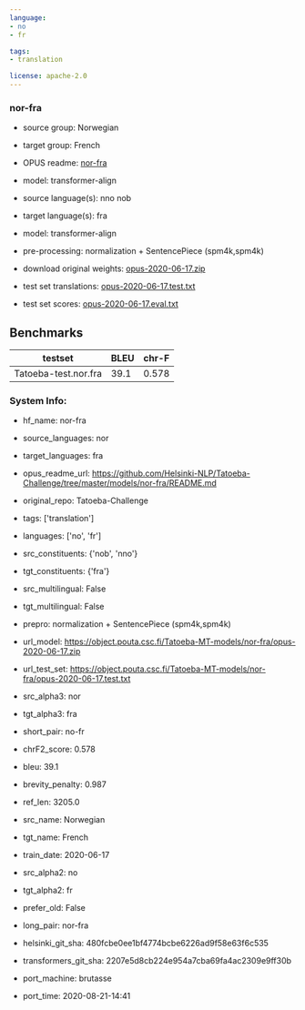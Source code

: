```yaml
---
language: 
- no
- fr

tags:
- translation

license: apache-2.0
---
```


### nor-fra

* source group: Norwegian 
* target group: French 
*  OPUS readme: [nor-fra](https://github.com/Helsinki-NLP/Tatoeba-Challenge/tree/master/models/nor-fra/README.md)

*  model: transformer-align
* source language(s): nno nob
* target language(s): fra
* model: transformer-align
* pre-processing: normalization + SentencePiece (spm4k,spm4k)
* download original weights: [opus-2020-06-17.zip](https://object.pouta.csc.fi/Tatoeba-MT-models/nor-fra/opus-2020-06-17.zip)
* test set translations: [opus-2020-06-17.test.txt](https://object.pouta.csc.fi/Tatoeba-MT-models/nor-fra/opus-2020-06-17.test.txt)
* test set scores: [opus-2020-06-17.eval.txt](https://object.pouta.csc.fi/Tatoeba-MT-models/nor-fra/opus-2020-06-17.eval.txt)

## Benchmarks

| testset               | BLEU  | chr-F |
|-----------------------|-------|-------|
| Tatoeba-test.nor.fra 	| 39.1 	| 0.578 |


### System Info: 
- hf_name: nor-fra

- source_languages: nor

- target_languages: fra

- opus_readme_url: https://github.com/Helsinki-NLP/Tatoeba-Challenge/tree/master/models/nor-fra/README.md

- original_repo: Tatoeba-Challenge

- tags: ['translation']

- languages: ['no', 'fr']

- src_constituents: {'nob', 'nno'}

- tgt_constituents: {'fra'}

- src_multilingual: False

- tgt_multilingual: False

- prepro:  normalization + SentencePiece (spm4k,spm4k)

- url_model: https://object.pouta.csc.fi/Tatoeba-MT-models/nor-fra/opus-2020-06-17.zip

- url_test_set: https://object.pouta.csc.fi/Tatoeba-MT-models/nor-fra/opus-2020-06-17.test.txt

- src_alpha3: nor

- tgt_alpha3: fra

- short_pair: no-fr

- chrF2_score: 0.578

- bleu: 39.1

- brevity_penalty: 0.987

- ref_len: 3205.0

- src_name: Norwegian

- tgt_name: French

- train_date: 2020-06-17

- src_alpha2: no

- tgt_alpha2: fr

- prefer_old: False

- long_pair: nor-fra

- helsinki_git_sha: 480fcbe0ee1bf4774bcbe6226ad9f58e63f6c535

- transformers_git_sha: 2207e5d8cb224e954a7cba69fa4ac2309e9ff30b

- port_machine: brutasse

- port_time: 2020-08-21-14:41
